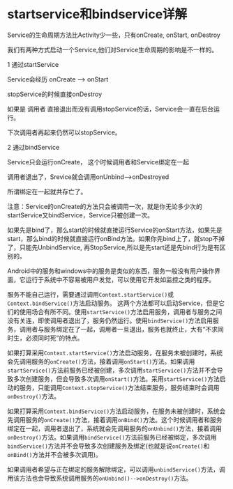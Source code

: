 # startservice和bindservice详解

Service的生命周期方法比Activity少一些，只有onCreate, onStart, onDestroy

我们有两种方式启动一个Service,他们对Service生命周期的影响是不一样的。

1 通过startService

Service会经历 onCreate --> onStart

stopService的时候直接onDestroy

如果是 调用者 直接退出而没有调用stopService的话，Service会一直在后台运行。

下次调用者再起来仍然可以stopService。

2 通过bindService

Service只会运行onCreate， 这个时候调用者和Service绑定在一起

调用者退出了，Srevice就会调用onUnbind-->onDestroyed

所谓绑定在一起就共存亡了。

注意：Service的onCreate的方法只会被调用一次，就是你无论多少次的startService又bindService，Service只被创建一次。

如果先是bind了，那么start的时候就直接运行Service的onStart方法，如果先是start，那么bind的时候就直接运行onBind方法。如果你先bind上了，就stop不掉了，只能先UnbindService, 再StopService,所以是先start还是先bind行为是有区别的。

Android中的服务和windows中的服务是类似的东西，服务一般没有用户操作界面，它运行于系统中不容易被用户发觉，可以使用它开发如监控之类的程序。

服务不能自己运行，需要通过调用`Context.startService()`或`Context.bindService()`方法启动服务。
这两个方法都可以启动Service，但是它们的使用场合有所不同。使用`startService()`方法启用服务，调用者与服务之间没有关连，即使调用者退出了，服务仍然运行。使用`bindService()`方法启用服务，调用者与服务绑定在了一起，调用者一旦退出，服务也就终止，大有“不求同时生，必须同时死”的特点。

如果打算采用`Context.startService()`方法启动服务，在服务未被创建时，系统会先调用服务的`onCreate()`方法，接着调用`onStart()`方法。如果调用`startService()`方法前服务已经被创建，多次调用`startService()`方法并不会导致多次创建服务，但会导致多次调用`onStart()`方法。采用`startService()`方法启动的服务，只能调用`Context.stopService()`方法结束服务，服务结束时会调用`onDestroy()`方法。

如果打算采用`Context.bindService()`方法启动服务，在服务未被创建时，系统会先调用服务的`onCreate()`方法，接着调用`onBind()`方法。这个时候调用者和服务绑定在一起，调用者退出了，系统就会先调用服务的`onUnbind()`方法，接着调用`onDestroy()`方法。如果调用`bindService()`方法前服务已经被绑定，多次调用`bindService()`方法并不会导致多次创建服务及绑定(也就是说`onCreate()`和`onBind()`方法并不会被多次调用)。

如果调用者希望与正在绑定的服务解除绑定，可以调用`unbindService()`方法，调用该方法也会导致系统调用服务的`onUnbind()-->onDestroy()`方法。